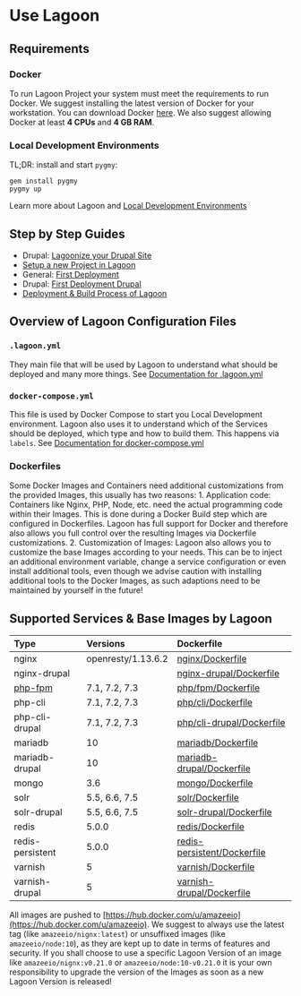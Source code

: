 # Use Lagoon

## Requirements

### Docker

To run Lagoon Project your system must meet the requirements to run Docker. We suggest installing the latest version of Docker for your workstation. You can download Docker [here](https://www.docker.com/get-docker). We also suggest allowing Docker at least **4 CPUs** and **4 GB RAM**.

### Local Development Environments

TL;DR: install and start `pygmy`:

```text
gem install pygmy
pygmy up
```

Learn more about Lagoon and [Local Development Environments](local_development_environments.md)

## Step by Step Guides

* Drupal: [Lagoonize your Drupal Site](drupal/lagoonize.md)
* [Setup a new Project in Lagoon](setup_project.md)
* General: [First Deployment](first_deployment.md)
* Drupal: [First Deployment Drupal](drupal/first_deployment.md)
* [Deployment & Build Process of Lagoon](build_deploy_process.md)

## Overview of Lagoon Configuration Files

### `.lagoon.yml`

They main file that will be used by Lagoon to understand what should be deployed and many more things. See [Documentation for .lagoon.yml](lagoon_yml.md)

### `docker-compose.yml`

This file is used by Docker Compose to start you Local Development environment. Lagoon also uses it to understand which of the Services should be deployed, which type and how to build them. This happens via `labels`. See [Documentation for docker-compose.yml](docker-compose_yml.md)

### Dockerfiles

Some Docker Images and Containers need additional customizations from the provided Images, this usually has two reasons: 1. Application code: Containers like Nginx, PHP, Node, etc. need the actual programming code within their Images. This is done during a Docker Build step which are configured in Dockerfiles. Lagoon has full support for Docker and therefore also allows you full control over the resulting Images via Dockerfile customizations. 2. Customization of Images: Lagoon also allows you to customize the base Images according to your needs. This can be to inject an additional environment variable, change a service configuration or even install additional tools, even though we advise caution with installing additional tools to the Docker Images, as such adaptions need to be maintained by yourself in the future!

## Supported Services & Base Images by Lagoon

| Type | Versions | Dockerfile |
| :--- | :--- | :--- |
| nginx | openresty/1.13.6.2 | [nginx/Dockerfile](https://github.com/amazeeio/lagoon/blob/master/images/nginx/Dockerfile) |
| nginx-drupal |  | [nginx-drupal/Dockerfile](https://github.com/amazeeio/lagoon/blob/master/images/nginx-drupal/Dockerfile) |
| [php-fpm](docker_images/php-fpm.md) | 7.1, 7.2, 7.3 | [php/fpm/Dockerfile](https://github.com/amazeeio/lagoon/blob/master/images/php/fpm/Dockerfile) |
| php-cli | 7.1, 7.2, 7.3 | [php/cli/Dockerfile](https://github.com/amazeeio/lagoon/blob/master/images/php/cli/Dockerfile) |
| php-cli-drupal | 7.1, 7.2, 7.3 | [php/cli-drupal/Dockerfile](https://github.com/amazeeio/lagoon/blob/master/images/php/cli-drupal/Dockerfile) |
| mariadb | 10 | [mariadb/Dockerfile](https://github.com/amazeeio/lagoon/blob/master/images/mariadb/Dockerfile) |
| mariadb-drupal | 10 | [mariadb-drupal/Dockerfile](https://github.com/amazeeio/lagoon/blob/master/images/mariadb-drupal/Dockerfile) |
| mongo | 3.6 | [mongo/Dockerfile](https://github.com/amazeeio/lagoon/blob/master/images/mongo/Dockerfile) |
| solr | 5.5, 6.6, 7.5 | [solr/Dockerfile](https://github.com/amazeeio/lagoon/blob/master/images/solr-drupal/Dockerfile) |
| solr-drupal | 5.5, 6.6, 7.5 | [solr-drupal/Dockerfile](https://github.com/amazeeio/lagoon/blob/master/images/solr-drupal/Dockerfile) |
| redis | 5.0.0 | [redis/Dockerfile](https://github.com/amazeeio/lagoon/blob/master/images/redis/Dockerfile) |
| redis-persistent | 5.0.0 | [redis-persistent/Dockerfile](https://github.com/amazeeio/lagoon/blob/master/images/redis-persistent/Dockerfile) |
| varnish | 5 | [varnish/Dockerfile](https://github.com/amazeeio/lagoon/blob/master/images/varnish/Dockerfile) |
| varnish-drupal | 5 | [varnish-drupal/Dockerfile](https://github.com/amazeeio/lagoon/blob/master/images/varnish-drupal/Dockerfile) |

All images are pushed to [https://hub.docker.com/u/amazeeio](https://hub.docker.com/u/amazeeio). We suggest to always use the latest tag \(like `amazeeio/nignx:latest`\) or unsuffixed images \(like `amazeeio/node:10`\), as they are kept up to date in terms of features and security. If you shall choose to use a specific Lagoon Version of an image like `amazeeio/nignx:v0.21.0` or `amazeeio/node:10-v0.21.0` it is your own responsibility to upgrade the version of the Images as soon as a new Lagoon Version is released!

